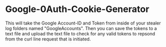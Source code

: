 # Google-0Auth-Cookie-Generator
 This will take the Google Account-ID and Token from inside of your stealer log folders named "GoogleAccounts". Then you can save the tokens to a text file and upload the text file to check for any valid tokens to repsond from the curl line request that is initiated.
